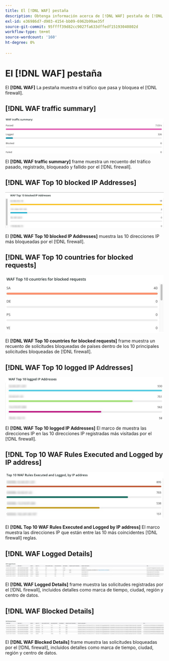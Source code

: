 ```yaml
---
title: El [!DNL WAF] pestaña
description: Obtenga información acerca de [!DNL WAF] pestaña de [!DNL Observation for Adobe Commerce].
exl-id: e36986d7-d903-4154-bb09-6962b99ae35f
source-git-commit: 95ffff39d82cc9027fa633dffedf15193040802d
workflow-type: tm+mt
source-wordcount: '160'
ht-degree: 0%

---
```


# El [!DNL WAF] pestaña

El **[!DNL WAF]** La pestaña muestra el tráfico que pasa y bloquea el [!DNL firewall].

## [!DNL WAF traffic summary]

![Resumen de tráfico WAF](../../assets/tools/observation-for-adobe-commerce/waf-1.png)

El **[!DNL WAF traffic summary]** frame muestra un recuento del tráfico pasado, registrado, bloqueado y fallido por el [!DNL firewall].

## [!DNL WAF Top 10 blocked IP Addresses]

![Las 10 direcciones IP bloqueadas principales de WAF](../../assets/tools/observation-for-adobe-commerce/waf-2.png)

El **[!DNL WAF Top 10 blocked IP Addresses]** muestra las 10 direcciones IP más bloqueadas por el [!DNL firewall].

## [!DNL WAF Top 10 countries for blocked requests]

![Los 10 países principales de WAF para solicitudes bloqueadas](../../assets/tools/observation-for-adobe-commerce/waf-3.jpg)

El **[!DNL WAF Top 10 countries for blocked requests]** frame muestra un recuento de solicitudes bloqueadas de países dentro de los 10 principales solicitudes bloqueadas de [!DNL firewall].

## [!DNL WAF Top 10 logged IP Addresses]

![Las 10 principales direcciones IP registradas en WAF](../../assets/tools/observation-for-adobe-commerce/waf-4.jpg)

El **[!DNL WAF Top 10 logged IP Addresses]** El marco de muestra las direcciones IP en las 10 direcciones IP registradas más visitadas por el [!DNL firewall].

## [!DNL Top 10 WAF Rules Executed and Logged by IP address]

![10 reglas WAF ejecutadas y registradas por dirección IP](../../assets/tools/observation-for-adobe-commerce/waf-5.jpg)

El **[!DNL Top 10 WAF Rules Executed and Logged by IP address]** El marco muestra las direcciones IP que están entre las 10 más coincidentes [!DNL firewall] reglas.

## [!DNL WAF Logged Details]

![Detalles de registro de WAF](../../assets/tools/observation-for-adobe-commerce/waf-6.jpg)

El **[!DNL WAF Logged Details]** frame muestra las solicitudes registradas por el [!DNL firewall], incluidos detalles como marca de tiempo, ciudad, región y centro de datos.

## [!DNL WAF Blocked Details]

![Detalles de WAF bloqueados](../../assets/tools/observation-for-adobe-commerce/waf-7.jpg)

El **[!DNL WAF Blocked Details]** frame muestra las solicitudes bloqueadas por el [!DNL firewall], incluidos detalles como marca de tiempo, ciudad, región y centro de datos.
